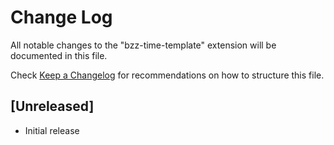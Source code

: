 # Change Log

All notable changes to the "bzz-time-template" extension will be documented in this file.

Check [Keep a Changelog](http://keepachangelog.com/) for recommendations on how to structure this file.

## [Unreleased]

- Initial release